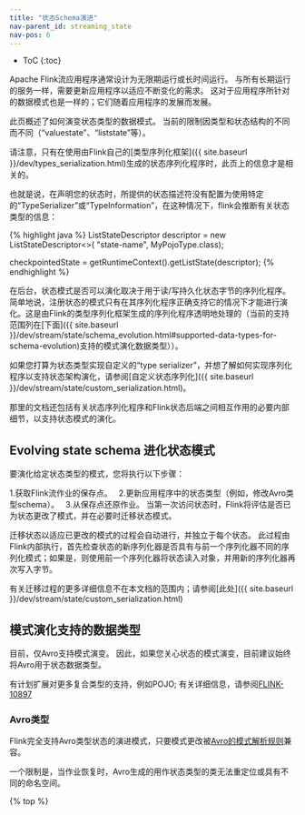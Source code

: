 ```yaml
---
title: "状态Schema演进"
nav-parent_id: streaming_state
nav-pos: 6
---
```

<!--
Licensed to the Apache Software Foundation (ASF) under one
or more contributor license agreements.  See the NOTICE file
distributed with this work for additional information
regarding copyright ownership.  The ASF licenses this file
to you under the Apache License, Version 2.0 (the
"License"); you may not use this file except in compliance
with the License.  You may obtain a copy of the License at

  http://www.apache.org/licenses/LICENSE-2.0

Unless required by applicable law or agreed to in writing,
software distributed under the License is distributed on an
"AS IS" BASIS, WITHOUT WARRANTIES OR CONDITIONS OF ANY
KIND, either express or implied.  See the License for the
specific language governing permissions and limitations
under the License.
-->

* ToC
{:toc}

Apache Flink流应用程序通常设计为无限期运行或长时间运行。
与所有长期运行的服务一样，需要更新应用程序以适应不断变化的需求。
这对于应用程序所针对的数据模式也是一样的；它们随着应用程序的发展而发展。

此页概述了如何演变状态类型的数据模式。
当前的限制因类型和状态结构的不同而不同（“valuestate”、“liststate”等）。

请注意，只有在使用由Flink自己的[类型序列化框架]({{ site.baseurl }}/dev/types_serialization.html)生成的状态序列化程序时，此页上的信息才是相关的。

也就是说，在声明您的状态时，所提供的状态描述符没有配置为使用特定的“TypeSerializer”或“TypeInformation”，在这种情况下，flink会推断有关状态类型的信息：

<div data-lang="java" markdown="1">
{% highlight java %}
ListStateDescriptor<MyPojoType> descriptor =
    new ListStateDescriptor<>(
        "state-name",
        MyPojoType.class);

checkpointedState = getRuntimeContext().getListState(descriptor);
{% endhighlight %}
</div>

在后台，状态模式是否可以演化取决于用于读/写持久化状态字节的序列化程序。简单地说，注册状态的模式只有在其序列化程序正确支持它的情况下才能进行演化。这是由Flink的类型序列化框架生成的序列化程序透明地处理的（当前的支持范围列在[下面]({{ site.baseurl }}/dev/stream/state/schema_evolution.html#supported-data-types-for-schema-evolution)支持的模式演化数据类型））。

如果您打算为状态类型实现自定义的“type serializer”，并想了解如何实现序列化程序以支持状态架构演化，请参阅[自定义状态序列化]({{ site.baseurl }}/dev/stream/state/custom_serialization.html)。

那里的文档还包括有关状态序列化程序和Flink状态后端之间相互作用的必要内部细节，以支持状态模式的演化。


## Evolving state schema 进化状态模式

要演化给定状态类型的模式，您将执行以下步骤：

  1.获取Flink流作业的保存点。
  2.更新应用程序中的状态类型（例如，修改Avro类型schema）。
  3.从保存点还原作业。 当第一次访问状态时，Flink将评估是否已为状态更改了模式，并在必要时迁移状态模式。

迁移状态以适应已更改的模式的过程会自动进行，并独立于每个状态。
此过程由Flink内部执行，首先检查状态的新序列化器是否具有与前一个序列化器不同的序列化模式；如果是，则使用前一个序列化器将状态读入对象，并用新的序列化器再次写入字节。

有关迁移过程的更多详细信息不在本文档的范围内；请参阅[此处]({{ site.baseurl }}/dev/stream/state/custom_serialization.html)


## 模式演化支持的数据类型

目前，仅Avro支持模式演变。 因此，如果您关心状态的模式演变，目前建议始终将Avro用于状态数据类型。

有计划扩展对更多复合类型的支持，例如POJO; 有关详细信息，请参阅[FLINK-10897](https://issues.apache.org/jira/browse/FLINK-10897)

### Avro类型

Flink完全支持Avro类型状态的演进模式，只要模式更改被[Avro的模式解析规则](http://avro.apache.org/docs/current/spec.html#Schema+Resolution)兼容。

一个限制是，当作业恢复时，Avro生成的用作状态类型的类无法重定位或具有不同的命名空间。

{% top %}
